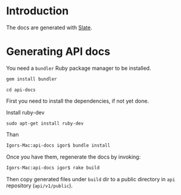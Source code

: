 # Introduction

The docs are generated with [Slate](https://github.com/tripit/slate).

# Generating API docs
You need a `bundler` Ruby package manager to be installed.
````bash
gem install bundler
````

``cd api-docs``

First you need to install the dependencies, if not yet done.

Install ruby-dev
```
sudo apt-get install ruby-dev
```
Than
````bash
Igors-Mac:api-docs igor$ bundle install
````

Once you have them, regenerate the docs by invoking:

````bash
Igors-Mac:api-docs igor$ rake build
````

Then copy generated files under `build` dir to a public directory in `api` repository (`api/v1/public`).
